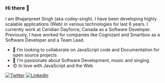 ### Hi there 👋 
I am Bhajanpreet Singh (aka codey-singh). I have been developing highly scalable applications (Web) in various technologies for last 6 years. I currently work at Ceridian Dayforce, Canada as a Software Developer. Previously, I have worked for companies like Cognizant and Smartbox as a Software Developer and a Team Lead.

- 👯 I’m looking to collaborate on JavaScript code and Documentation for open source projects
- 🥰 I'm passionate about Software Development, music and singing
- 😍 In love with JavaScript and the Web

[![Twitter](https://img.shields.io/badge/twitter-%231DA1F2.svg?&style=for-the-badge&logo=twitter&logoColor=white)](https://twitter.com/codey_singh) [![LinkedIn](https://img.shields.io/badge/linkedin-%230077B5.svg?&style=for-the-badge&logo=linkedin&logoColor=white)](https://www.linkedin.com/in/bhajanpreet-singh/) 

